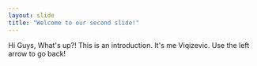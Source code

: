```yaml
---
layout: slide
title: "Welcome to our second slide!"
---
```

Hi Guys, What's up?!
This is an introduction.
It's me Viqizevic.
Use the left arrow to go back!
